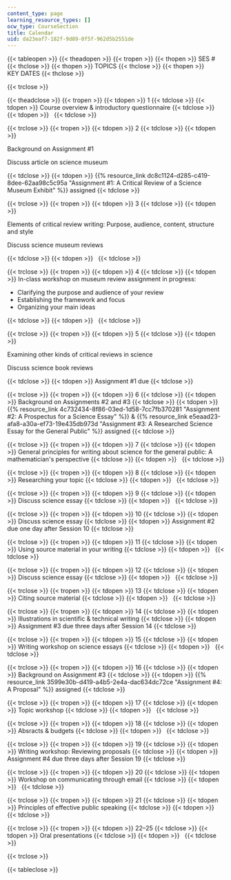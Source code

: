 ```yaml
---
content_type: page
learning_resource_types: []
ocw_type: CourseSection
title: Calendar
uid: da23eaf7-182f-9d89-0f5f-962d5b2551de
---
```


{{< tableopen >}}
{{< theadopen >}}
{{< tropen >}}
{{< thopen >}}
SES #
{{< thclose >}}
{{< thopen >}}
TOPICS
{{< thclose >}}
{{< thopen >}}
KEY DATES
{{< thclose >}}

{{< trclose >}}

{{< theadclose >}}
{{< tropen >}}
{{< tdopen >}}
1
{{< tdclose >}}
{{< tdopen >}}
Course overview & introductory questionnaire
{{< tdclose >}}
{{< tdopen >}}
 
{{< tdclose >}}

{{< trclose >}}
{{< tropen >}}
{{< tdopen >}}
2
{{< tdclose >}}
{{< tdopen >}}


Background on Assignment #1

Discuss article on science museum


{{< tdclose >}}
{{< tdopen >}}
{{% resource_link dc8c1124-d285-c419-8dee-62aa98c5c95a "Assignment #1: A Critical Review of a Science Museum Exhibit" %}} assigned
{{< tdclose >}}

{{< trclose >}}
{{< tropen >}}
{{< tdopen >}}
3
{{< tdclose >}}
{{< tdopen >}}


Elements of critical review writing: Purpose, audience, content, structure and style

Discuss science museum reviews


{{< tdclose >}}
{{< tdopen >}}
 
{{< tdclose >}}

{{< trclose >}}
{{< tropen >}}
{{< tdopen >}}
4
{{< tdclose >}}
{{< tdopen >}}
In-class workshop on museum review assignment in progress:

*   Clarifying the purpose and audience of your review
*   Establishing the framework and focus
*   Organizing your main ideas


{{< tdclose >}}
{{< tdopen >}}
 
{{< tdclose >}}

{{< trclose >}}
{{< tropen >}}
{{< tdopen >}}
5
{{< tdclose >}}
{{< tdopen >}}


Examining other kinds of critical reviews in science

Discuss science book reviews


{{< tdclose >}}
{{< tdopen >}}
Assignment #1 due
{{< tdclose >}}

{{< trclose >}}
{{< tropen >}}
{{< tdopen >}}
6
{{< tdclose >}}
{{< tdopen >}}
Background on Assignments #2 and #3
{{< tdclose >}}
{{< tdopen >}}
{{% resource_link 4c732434-8f86-03ed-1d58-7cc7fb370281 "Assignment #2: A Prospectus for a Science Essay" %}} & {{% resource_link e5eaad23-afa8-a30a-ef73-19e435db973d "Assignment #3: A Researched Science Essay for the General Public" %}} assigned
{{< tdclose >}}

{{< trclose >}}
{{< tropen >}}
{{< tdopen >}}
7
{{< tdclose >}}
{{< tdopen >}}
General principles for writing about science for the general public: A mathematician's perspective
{{< tdclose >}}
{{< tdopen >}}
 
{{< tdclose >}}

{{< trclose >}}
{{< tropen >}}
{{< tdopen >}}
8
{{< tdclose >}}
{{< tdopen >}}
Researching your topic
{{< tdclose >}}
{{< tdopen >}}
 
{{< tdclose >}}

{{< trclose >}}
{{< tropen >}}
{{< tdopen >}}
9
{{< tdclose >}}
{{< tdopen >}}
Discuss science essay
{{< tdclose >}}
{{< tdopen >}}
 
{{< tdclose >}}

{{< trclose >}}
{{< tropen >}}
{{< tdopen >}}
10
{{< tdclose >}}
{{< tdopen >}}
Discuss science essay
{{< tdclose >}}
{{< tdopen >}}
Assignment #2 due one day after Session 10
{{< tdclose >}}

{{< trclose >}}
{{< tropen >}}
{{< tdopen >}}
11
{{< tdclose >}}
{{< tdopen >}}
Using source material in your writing
{{< tdclose >}}
{{< tdopen >}}
 
{{< tdclose >}}

{{< trclose >}}
{{< tropen >}}
{{< tdopen >}}
12
{{< tdclose >}}
{{< tdopen >}}
Discuss science essay
{{< tdclose >}}
{{< tdopen >}}
 
{{< tdclose >}}

{{< trclose >}}
{{< tropen >}}
{{< tdopen >}}
13
{{< tdclose >}}
{{< tdopen >}}
Citing source material
{{< tdclose >}}
{{< tdopen >}}
 
{{< tdclose >}}

{{< trclose >}}
{{< tropen >}}
{{< tdopen >}}
14
{{< tdclose >}}
{{< tdopen >}}
Illustrations in scientific & technical writing
{{< tdclose >}}
{{< tdopen >}}
Assignment #3 due three days after Session 14
{{< tdclose >}}

{{< trclose >}}
{{< tropen >}}
{{< tdopen >}}
15
{{< tdclose >}}
{{< tdopen >}}
Writing workshop on science essays
{{< tdclose >}}
{{< tdopen >}}
 
{{< tdclose >}}

{{< trclose >}}
{{< tropen >}}
{{< tdopen >}}
16
{{< tdclose >}}
{{< tdopen >}}
Background on Assignment #3
{{< tdclose >}}
{{< tdopen >}}
{{% resource_link 3599e30b-d419-a4b5-2e4a-dac634dc72ce "Assignment #4: A Proposal" %}} assigned
{{< tdclose >}}

{{< trclose >}}
{{< tropen >}}
{{< tdopen >}}
17
{{< tdclose >}}
{{< tdopen >}}
Topic workshop
{{< tdclose >}}
{{< tdopen >}}
 
{{< tdclose >}}

{{< trclose >}}
{{< tropen >}}
{{< tdopen >}}
18
{{< tdclose >}}
{{< tdopen >}}
Absracts & budgets
{{< tdclose >}}
{{< tdopen >}}
 
{{< tdclose >}}

{{< trclose >}}
{{< tropen >}}
{{< tdopen >}}
19
{{< tdclose >}}
{{< tdopen >}}
Writing workshop: Reviewing proposals
{{< tdclose >}}
{{< tdopen >}}
Assignment #4 due three days after Session 19
{{< tdclose >}}

{{< trclose >}}
{{< tropen >}}
{{< tdopen >}}
20
{{< tdclose >}}
{{< tdopen >}}
Workshop on communicating through email
{{< tdclose >}}
{{< tdopen >}}
 
{{< tdclose >}}

{{< trclose >}}
{{< tropen >}}
{{< tdopen >}}
21
{{< tdclose >}}
{{< tdopen >}}
Principles of effective public speaking
{{< tdclose >}}
{{< tdopen >}}
 
{{< tdclose >}}

{{< trclose >}}
{{< tropen >}}
{{< tdopen >}}
22–25
{{< tdclose >}}
{{< tdopen >}}
Oral presentations
{{< tdclose >}}
{{< tdopen >}}
 
{{< tdclose >}}

{{< trclose >}}

{{< tableclose >}}